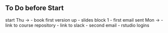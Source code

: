 ## To Do before Start

start Thu -> 
	- book first version up
	- slides block 1
	- first email sent Mon -> 
		- link to course repository
		- link to slack
	- second email 
		- rstudio logins	



